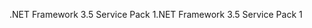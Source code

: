 <span data-ttu-id="7866b-101">.NET Framework 3.5 Service Pack 1</span><span class="sxs-lookup"><span data-stu-id="7866b-101">.NET Framework 3.5 Service Pack 1</span></span>
